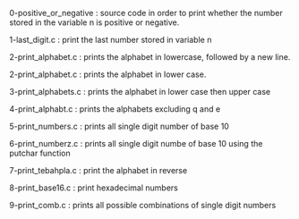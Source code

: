 0-positive_or_negative : source code in order to print whether the number stored in the variable n is positive or negative.

1-last_digit.c : print the last number stored in variable n

2-print_alphabet.c : prints the alphabet in lowercase, followed by a new line.

2-print_alphabet.c : prints the alphabet in lower case.

3-print_alphabets.c : prints the alphabet in lower case then upper case

4-print_alphabt.c : prints the alphabets excluding q and e

5-print_numbers.c : prints all single digit number of base 10

6-print_numberz.c : prints all single digit numbe of base 10 using the putchar function

7-print_tebahpla.c : print the alphabet in reverse

8-print_base16.c : print hexadecimal numbers

9-print_comb.c : prints all possible combinations of single digit numbers


